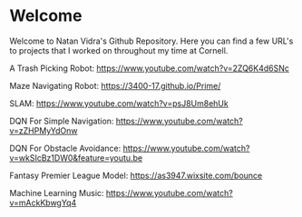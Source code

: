 # Welcome

Welcome to Natan Vidra's Github Repository. Here you can find a few URL's to projects that I worked on throughout my time at Cornell. 

A Trash Picking Robot: https://www.youtube.com/watch?v=2ZQ6K4d6SNc

Maze Navigating Robot: https://3400-17.github.io/Prime/

SLAM: https://www.youtube.com/watch?v=psJ8Um8ehUk

DQN For Simple Navigation: https://www.youtube.com/watch?v=zZHPMyYdOnw

DQN For Obstacle Avoidance: https://www.youtube.com/watch?v=wkSIcBz1DW0&feature=youtu.be

Fantasy Premier League Model: https://as3947.wixsite.com/bounce

Machine Learning Music: https://www.youtube.com/watch?v=mAckKbwgYq4
